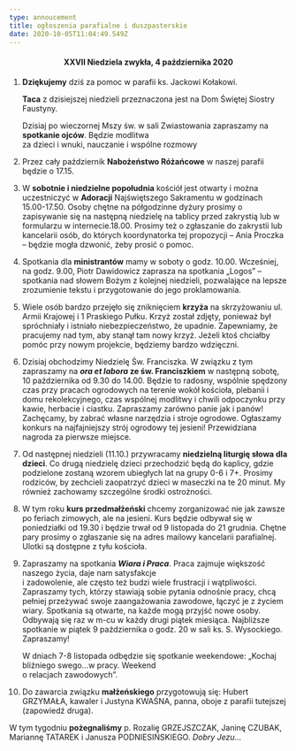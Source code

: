```yaml
---
type: annoucement
title: ogłoszenia parafialne i duszpasterskie
date: 2020-10-05T11:04:49.549Z
---
```

<!--StartFragment-->

<h4 style="text-align:center;">XXVII Niedziela zwykła, 4 października 2020</h3>

1. **Dziękujemy** dziś za pomoc w parafii ks. Jackowi Kołakowi.

   **Taca** z dzisiejszej niedzieli przeznaczona jest na Dom Świętej Siostry Faustyny.

   Dzisiaj po wieczornej Mszy św. w sali Zwiastowania zapraszamy na **spotkanie ojców**. Będzie modlitwa\
   za dzieci i wnuki, nauczanie i wspólne rozmowy
2. Przez cały październik **Nabożeństwo Różańcowe** w naszej parafii będzie o 17.15.
3. W **sobotnie i niedzielne popołudnia** kościół jest otwarty i można uczestniczyć w **Adoracji** Najświętszego Sakramentu w godzinach 15.00-17.50. Osoby chętne na półgodzinne dyżury prosimy o zapisywanie się na następną niedzielę na tablicy przed zakrystią lub w formularzu w internecie.18.00. Prosimy też o zgłaszanie do zakrystii lub kancelarii osób, do których koordynatorka tej propozycji – Ania Proczka – będzie mogła dzwonić, żeby prosić o pomoc.
4. Spotkania dla **ministrantów** mamy w soboty o godz. 10.00. Wcześniej, na godz. 9.00, Piotr Dawidowicz zaprasza na spotkania „Logos” – spotkania nad słowem Bożym z kolejnej niedzieli, pozwalające na lepsze zrozumienie tekstu i przygotowanie do jego proklamowania.
5. Wiele osób bardzo przejęło się zniknięciem **krzyża** na skrzyżowaniu ul. Armii Krajowej i 1 Praskiego Pułku. Krzyż został zdjęty, ponieważ był spróchniały i istniało niebezpieczeństwo, że upadnie. Zapewniamy, że pracujemy nad tym, aby stanął tam nowy krzyż. Jeżeli ktoś chciałby pomóc przy nowym projekcie, będziemy bardzo wdzięczni.
6. Dzisiaj obchodzimy Niedzielę Św. Franciszka. W związku z tym zapraszamy na ***ora et labora* ze św. Franciszkiem** w następną sobotę, 10 października od 9.30 do 14.00. Będzie to radosny, wspólnie spędzony czas przy pracach ogrodowych na terenie wokół kościoła, plebanii i domu rekolekcyjnego, czas wspólnej modlitwy i chwili odpoczynku przy kawie, herbacie i ciastku. Zapraszamy zarówno panie jak i panów! Zachęcamy, by zabrać własne narzędzia i stroje ogrodowe. Ogłaszamy konkurs na najfajniejszy strój ogrodowy tej jesieni! Przewidziana nagroda za pierwsze miejsce.
7. Od następnej niedzieli (11.10.) przywracamy **niedzielną liturgię słowa dla dzieci**. Co drugą niedzielę dzieci przechodzić będą do kaplicy, gdzie podzielone zostaną wzorem ubiegłych lat na grupy 0-6 i 7+. Prosimy rodziców, by zechcieli zaopatrzyć dzieci w maseczki na te 20 minut. My również zachowamy szczególne środki ostrożności.
8. W tym roku **kurs przedmałżeński** chcemy zorganizować nie jak zawsze po feriach zimowych, ale na jesieni. Kurs będzie odbywał się w poniedziałki od 19.30 i będzie trwał od 9 listopada do 21 grudnia. Chętne pary prosimy o zgłaszanie się na adres mailowy kancelarii parafialnej. Ulotki są dostępne z tyłu kościoła.
9. Zapraszamy na spotkania ***Wiara i Praca***. Praca zajmuje większość naszego życia, daje nam satysfakcje\
   i zadowolenie, ale często też budzi wiele frustracji i wątpliwości. Zapraszamy tych, którzy stawiają sobie pytania odnośnie pracy, chcą pełniej przeżywać swoje zaangażowania zawodowe, łączyć je z życiem wiary. Spotkania są otwarte, na każde mogą przyjść nowe osoby. Odbywają się raz w m-cu w każdy drugi piątek miesiąca. Najbliższe spotkanie w piątek 9 października o godz. 20 w sali ks. S. Wysockiego. Zapraszamy!

   W dniach 7-8 listopada odbędzie się spotkanie weekendowe: „Kochaj bliźniego swego...w pracy. Weekend\
   o relacjach zawodowych”.
10. Do zawarcia związku **małżeńskiego** przygotowują się: Hubert GRZYMAŁA, kawaler i Justyna KWAŚNA, panna, oboje z parafii tutejszej (zapowiedź druga).

W tym tygodniu **pożegnaliśmy** p. Rozalię GRZEJSZCZAK, Janinę CZUBAK, Mariannę TATAREK i Janusza PODNIESIŃSKIEGO. *Dobry Jezu…*

<!--EndFragment-->